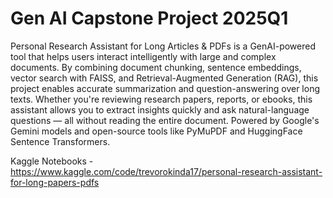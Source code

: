 # Gen AI Capstone Project 2025Q1
Personal Research Assistant for Long Articles & PDFs is a GenAI-powered tool that helps users interact intelligently with large and complex documents. By combining document chunking, sentence embeddings, vector search with FAISS, and Retrieval-Augmented Generation (RAG), this project enables accurate summarization and question-answering over long texts. Whether you're reviewing research papers, reports, or ebooks, this assistant allows you to extract insights quickly and ask natural-language questions — all without reading the entire document. Powered by Google's Gemini models and open-source tools like PyMuPDF and HuggingFace Sentence Transformers.

Kaggle Notebooks - https://www.kaggle.com/code/trevorokinda17/personal-research-assistant-for-long-papers-pdfs
